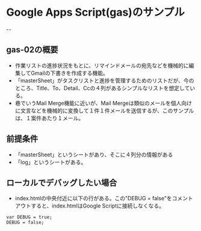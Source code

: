 # Google Apps Script(gas)のサンプル
--
## gas-02の概要
 * 作業リストの進捗状況をもとに、リマインドメールの宛先などを機械的に編集してGmailの下書きを作成する機能。
 * 「masterSheet」がタスクリストと進捗を管理するためのリストだが、今のところ、Title、To、Detail、Ccの４列があるシンプルなリストを想定している。
 * 巷でいうMail Merge機能に近いが、Mail Mergeは類似のメールを個人向けに文言などを機械的に変換して１件１件メールを送信するが、このサンプルは、１案件あたり１メール。

## 前提条件
 * 「masterSheet」というシートがあり、そこに４列分の情報がある
 * 「log」というシートがある。


## ローカルでデバッグしたい場合
 * index.htmlの中央付近に以下の行がある。この"DEBUG = false"をコメントアウトすると、index.htmlはGoogle Scriptに接続しなくなる。 
```
var DEBUG = true;
DEBUG = false;
```
